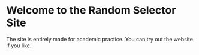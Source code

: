 # Welcome to the Random Selector Site
The site is entirely made for academic practice. You can try out the website if you like.
